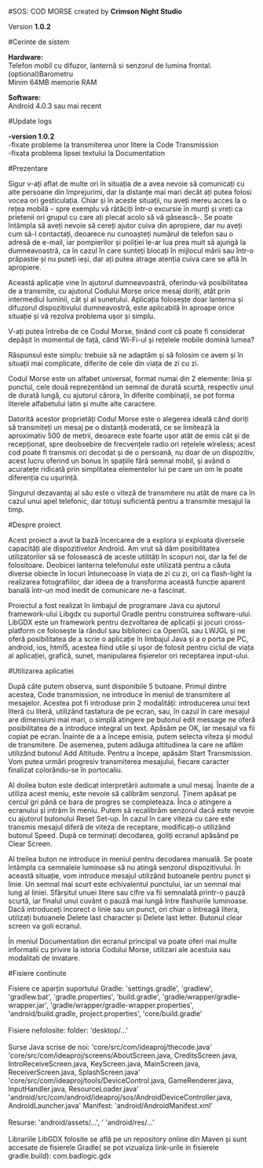 #SOS: COD MORSE 
created by <b>Crimson Night Studio</b>

Version <b>1.0.2</b>

#Cerinte de sistem

<b>Hardware:</b> <br>Telefon mobil cu difuzor, lanternă si senzorul de lumina frontal.
<br>(optional)Barometru
<br>Minim 64MB memorie RAM

<b>Software:</b>
<br>Android 4.0.3 sau mai recent

#Update logs

<b>-version 1.0.2</b>
<br>-fixate probleme la transmiterea unor litere la Code Transmission
<br>-fixata problema lipsei textului la Documentation


#Prezentare

<p>
	Sigur v-ați aflat de multe ori în situația de a avea nevoie să comunicați cu alte persoane din împrejurimi, dar la distanțe mai mari decât ați putea folosi vocea ori gesticulația. Chiar și în aceste situații, nu aveți mereu acces la o rețea mobilă – spre exemplu vă rătăciți într-o excursie în munți și vreți ca prietenii ori grupul cu care ați plecat acolo să vă găsească-. Se poate întâmpla să aveți nevoie să cereți ajutor cuiva din apropiere, dar nu aveți cum să-l contactați, deoarece nu cunoașteți numărul de telefon sau o adresă de e-mail, iar pompierilor și poliției le-ar lua prea mult să ajungă la dumneavoastră, ca în cazul în care sunteți blocați în mijlocul mării sau într-o prăpastie și nu puteți ieși, dar ați putea atrage atenția cuiva care se află în apropiere. 
</p>
<p>
Această aplicație vine în ajutorul dumneavoastră, oferindu-vă posibilitatea de a transmite, cu ajutorul Codului Morse orice mesaj doriți, atât prin intermediul luminii, cât și al sunetului. Aplicația folosește doar lanterna și difuzorul dispozitivului dumneavostră, este aplicabilă în aproape orice situație și vă rezolva problema ușor și simplu.
</p>
<p>
V-ați putea întreba de ce Codul Morse, ținând cont că poate fi considerat depășit în momentul de față, când Wi-Fi-ul și rețelele mobile domină lumea?
</p>
<p>
Răspunsul este simplu: trebuie să ne adaptăm și să folosim ce avem și în situații mai complicate, diferite de cele din viața de zi cu zi.
</p>
<p>
Codul Morse este un alfabet universal, format numai din 2 elemente: linia și punctul, cele două reprezentând un semnal de durată scurtă, respectiv unul de durată lungă, cu ajutorul cărora, în diferite combinații, se pot forma literele alfabetului latin și multe alte caractere.
</p>
<p>
Datorită acestor proprietăți Codul Morse este o alegerea ideală când doriți să transmiteți un mesaj pe o distanță moderată, ce se limitează la aproximativ 500 de metrii, deoarece este foarte ușor atât de emis cât și de recepționat, spre deobsebire de frecvențele radio ori rețelele wireless; acest cod poate fi transmis ori decodat și de o persoană, nu doar de un dispozitiv, acest lucru oferind un bonus în spațiile fără semnal mobil, și având o acuratețe ridicată prin simplitatea elementelor lui pe care un om le poate diferenția cu ușurință. 
</p>
<p>
Singurul dezavantaj al său este o viteză de transmitere nu atât de mare ca în cazul unui apel telefonic, dar totuși suficientă pentru a transmite mesajul la timp.
</p>

#Despre proiect
<p>
Acest proiect a avut la bază încercarea de a explora și exploata diversele capacități ale dispozitivelor Android. Am vrut să dăm posibilitatea utilizatorilor să se folosească de aceste utilități în scopuri noi, dar la fel de folositoare. Deobicei lanterna telefonului este utilizată pentru a căuta diverse obiecte în locuri întunecoase în viața de zi cu zi, ori ca flash-light la 
realizarea fotografiilor, dar ideea de a transforma această funcție aparent banală într-un mod inedit de comunicare ne-a fascinat.
</p>
<p>
Proiectul a fost realizat în limbajul de programare Java cu ajutorul framework-ului Libgdx cu suportul Gradle pentru construirea software-ului. LibGDX este un framework pentru dezvoltarea de aplicații și jocuri cross-platform ce folosește la rândul sau biblioteci ca OpenGL sau LWJGL și ne oferă posibilitatea de a scrie o aplicație în limbajul Java și a o porta pe PC, android, ios, html5, acestea fiind utile și ușor de folosit pentru ciclul de viața al aplicației, grafică, sunet, manipularea fișierelor ori receptarea input-ului.
</p>

#Utilizarea aplicatiei
<p>
După câte putem observa, sunt disponibile 5 butoane. Primul dintre acestea, Code transmission, ne introduce în meniul de transmitere al mesajelor. Acestea pot fi introduse prin 2 modalități: introducerea unui text literă cu literă, utilizând tastatura de pe ecran, sau, în cazul în care mesajul are dimensiuni mai mari, o simplă atingere pe butonul edit message ne oferă posibilitatea de a introduce integral un text. Apăsăm pe OK, iar mesajul va fii copiat pe ecran. Înainte de a a începe emisia, putem selecta viteza și modul de transmitere. De asemenea, putem adăuga altitudinea la care ne aflăm utilizând butonul Add Altitude. Pentru a începe, apăsăm Start Transmission. Vom putea urmări progresiv transmiterea mesajului, fiecare caracter finalizat colorându-se în portocaliu.
</p>
<p>
Al doilea buton este dedicat interpretării automate a unul mesaj. Înainte de a utiliza acest meniu, este nevoie să calibrăm senzorul. Ținem apăsat pe cercul gri până ce bara de progres se completeaza. Înca o atingere a ecranului și intrăm în meniu. Putem să recalibrăm senzorul dacă este nevoie cu ajutorul butonului Reset Set-up. În cazul în care viteza cu care este transmis mesajul diferă de viteza de receptare, modificați-o utilizând butonul Speed. După ce terminați decodarea, goliți ecranul apăsând pe Clear Screen.
</p>
<p>
Al treilea buton ne introduce in meniul pentru decodarea manuală. Se poate întâmpla ca semnalele luminoase să nu atingă senzorul dispozitivului. În această situație, vom introduce mesajul utilizând butoanele pentru punct și linie. Un semnal mai scurt este echivalentul punctului, iar un semnal mai lung al liniei. Sfârșitul unuei litere sau cifre va fii semnalată printr-o pauză scurtă, iar finalul unui cuvânt o pauză mai lungă între flashurile luminoase. Dacă introduceți incorect o linie sau un punct, ori chiar o întreagă litera, utilizați butoanele Delete last character și Delete last letter. Butonul clear screen va goli ecranul.
</p>
<p>
În meniul Documentation din ecranul principal va poate oferi mai multe informatii cu privire la istoria Codului Morse, utilizari ale acestuia sau modalitati de invatare.
</p>

#Fisiere continute

<p>
Fisiere ce aparțin suportului Gradle: 'settings.gradle', 'gradlew', 'gradlew.bat', 'gradle.properties', 'build.gradle', 'gradle/wrapper/gradle-wrapper.jar', 'gradle/wrapper/gradle-wrapper.properties', 'android/build.gradle, project.properties', 'core/build.gradle'
<br><br>
Fisiere nefolosite: folder: 'desktop/...' 
<br><br>
Surse Java scrise de noi: 'core/src/com/ideaproj/thecode.java' 'core/src/com/ideaproj/screens/AboutScreen.java, CreditsScreen.java, IntroReceiveScreen.java, KeyScreen.java, MainScreen.java, ReceiverScreen.java, SplashScreen.java' 'core/src/com/ideaproj/tools/DeviceControl.java, GameRenderer.java, InputHandler.java, ResourceLoader.java' 'android/src/com/android/ideaproj/sos/AndroidDeviceController.java, AndroidLauncher.java'
<br<br>
Manifest: 'android/AndroidManifest.xml'
<br><br>
Resurse: 'android/assets/...', ' 'android/res/...'
<br><br>
Librariile LibGDX folosite se află pe un repository online din Maven și sunt accesate de fisierele Gradle( se pot vizualiza link-urile in fisierele gradle.build): com.badlogic.gdx

